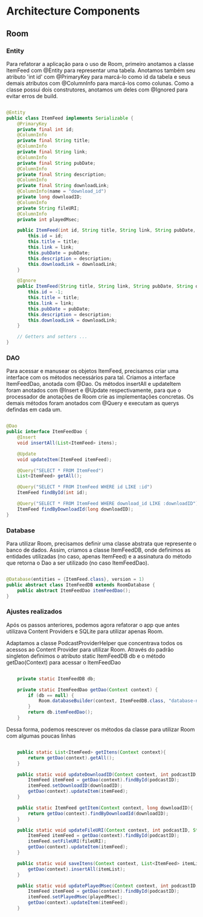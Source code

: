 # Architecture Components

## Room

### Entity

Para refatorar a aplicação para o uso de Room, primeiro anotamos a classe ItemFeed com @Entity para representar uma tabela. Anotamos também seu atributo  'int id' com @PrimaryKey para marcá-lo como id da tabela e seus demais atributos com @ColumnInfo para marcá-los como colunas. Como a classe possui dois construtores, anotamos um deles com @Ignored para evitar erros de build.

```java

@Entity
public class ItemFeed implements Serializable {
    @PrimaryKey
    private final int id;
    @ColumnInfo
    private final String title;
    @ColumnInfo
    private final String link;
    @ColumnInfo
    private final String pubDate;
    @ColumnInfo
    private final String description;
    @ColumnInfo
    private final String downloadLink;
    @ColumnInfo(name = "download_id")
    private long downloadID;
    @ColumnInfo
    private String fileURI;
    @ColumnInfo
    private int playedMsec;

    public ItemFeed(int id, String title, String link, String pubDate, String description, String downloadLink) {
        this.id = id;
        this.title = title;
        this.link = link;
        this.pubDate = pubDate;
        this.description = description;
        this.downloadLink = downloadLink;
    }

    @Ignore
    public ItemFeed(String title, String link, String pubDate, String description, String downloadLink) {
        this.id = -1;
        this.title = title;
        this.link = link;
        this.pubDate = pubDate;
        this.description = description;
        this.downloadLink = downloadLink;
    }

    // Getters and setters ...
}
```

### DAO

Para acessar e manusear os objetos ItemFeed, precisamos criar uma interface com os métodos necessários para tal. Criamos a interface ItemFeedDao, anotada com @Dao. Os métodos insertAll e updateItem foram anotados com @Insert e @Update respectivamente, para que o processador de anotações de Room crie as implementações concretas. Os demais métodos foram anotados com @Query e executam as querys defindas em cada um.

```java

@Dao
public interface ItemFeedDao {
    @Insert
    void insertAll(List<ItemFeed> itens);

    @Update
    void updateItem(ItemFeed itemFeed);

    @Query("SELECT * FROM ItemFeed")
    List<ItemFeed> getAll();

    @Query("SELECT * FROM ItemFeed WHERE id LIKE :id")
    ItemFeed findById(int id);

    @Query("SELECT * FROM ItemFeed WHERE download_id LIKE :downloadID")
    ItemFeed findByDownloadId(long downloadID);
}
```

### Database

Para utilizar Room, precisamos  definir uma classe abstrata que represente o banco de dados. Assim, criamos a classe ItemFeedDB, onde definimos as entidades utilizadas (no caso, apenas ItemFeed) e a assinatura do método que retorna o Dao a ser utilizado (no caso ItemFeedDao).

```java

@Database(entities = {ItemFeed.class}, version = 1)
public abstract class ItemFeedDB extends RoomDatabase {
    public abstract ItemFeedDao itemFeedDao();
}
```

### Ajustes realizados

Após os passos anteriores, podemos agora refatorar o app que antes utilizava Content Providers e SQLite para utilizar apenas Room.

Adaptamos a classe PodcastProviderHelper que concentrava todos os acessos ao Content Provider para utilizar Room. Através do padrão singleton definimos o atributo static ItemFeedDB db e o método getDao(Context) para acessar o ItemFeedDao

```java

    private static ItemFeedDB db;

    private static ItemFeedDao getDao(Context context) {
        if (db == null) {
            Room.databaseBuilder(context, ItemFeedDB.class, "database-name").build();
        }
        return db.itemFeedDao();
    }
```

Dessa forma, podemos reescrever os métodos da classe para utilizar Room com algumas poucas linhas

```java

    public static List<ItemFeed> getItens(Context context){
        return getDao(context).getAll();
    }

    public static void updateDownloadID(Context context, int podcastID, long downloadID){
        ItemFeed itemFeed = getDao(context).findById(podcastID);
        itemFeed.setDownloadID(downloadID);
        getDao(context).updateItem(itemFeed);
    }

    public static ItemFeed getItem(Context context, long downloadID){
        return getDao(context).findByDownloadId(downloadID);
    }

    public static void updateFileURI(Context context, int podcastID, String fileURI){
        ItemFeed itemFeed = getDao(context).findById(podcastID);
        itemFeed.setFileURI(fileURI);
        getDao(context).updateItem(itemFeed);
    }

    public static void saveItens(Context context, List<ItemFeed> itemList) {
        getDao(context).insertAll(itemList);
    }

    public static void updatePlayedMsec(Context context, int podcastID, int playedMsec){
        ItemFeed itemFeed = getDao(context).findById(podcastID);
        itemFeed.setPlayedMsec(playedMsec);
        getDao(context).updateItem(itemFeed);
    }
```